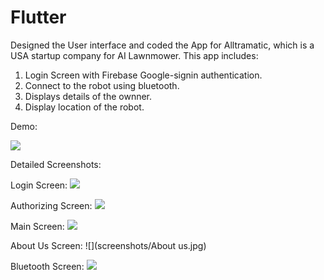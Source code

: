 # Flutter
Designed the User interface and coded the App for Alltramatic, which is a USA startup company for AI Lawnmower.
This app includes:
1. Login Screen with Firebase Google-signin authentication.
2. Connect to the robot using bluetooth.
3. Displays details of the ownner.
4. Display location of the robot.

Demo:

![](screenshots/demo.gif)

Detailed Screenshots:

Login Screen: 
![](screenshots/Login.jpg)

Authorizing Screen:
![](screenshots/auth.jpg)

Main Screen:
![](screenshots/mainScreen.jpg)

About Us Screen:
![](screenshots/About us.jpg)

Bluetooth Screen:
![](screenshots/bluetooth.jpg)
